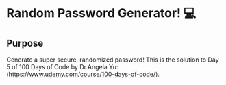# Random Password Generator! 💻

## Purpose
Generate a super secure, randomized password! This is the solution to Day 5 of 100 Days of Code by Dr.Angela Yu: (https://www.udemy.com/course/100-days-of-code/).
